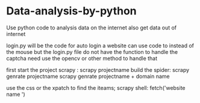 # Data-analysis-by-python
Use python code to analysis data on the internet also get data out of internet

login.py will be the code for auto login a website can use code to instead of the mouse 
          but the login.py file do not have the function to handle the captcha 
          need use the opencv or other method to handle that 

first start the project scrapy : scrapy projectname
                build the spider: scrapy genrate projectname
                                  scrapy genrate projectname + domain name 
                                  
use the css or the xpatch to find the iteams;
scrapy shell:
fetch('website name ')
